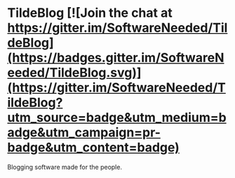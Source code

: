 # TildeBlog [![Join the chat at https://gitter.im/SoftwareNeeded/TildeBlog](https://badges.gitter.im/SoftwareNeeded/TildeBlog.svg)](https://gitter.im/SoftwareNeeded/TildeBlog?utm_source=badge&utm_medium=badge&utm_campaign=pr-badge&utm_content=badge)
Blogging software made for the people.
